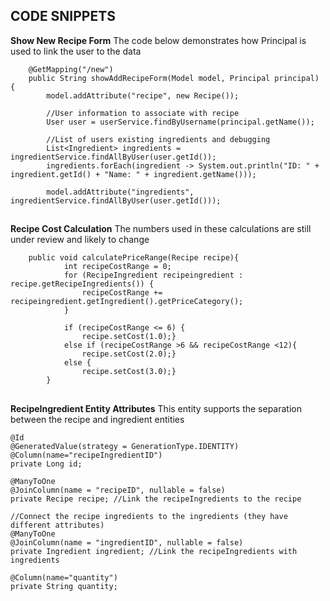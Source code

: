 ## **CODE SNIPPETS**

**Show New Recipe Form**
The code below demonstrates how Principal is used to link the user to the data


        @GetMapping("/new")
        public String showAddRecipeForm(Model model, Principal principal) {
            model.addAttribute("recipe", new Recipe());
            
            //User information to associate with recipe
            User user = userService.findByUsername(principal.getName());
    
            //List of users existing ingredients and debugging
            List<Ingredient> ingredients = ingredientService.findAllByUser(user.getId());
            ingredients.forEach(ingredient -> System.out.println("ID: " + ingredient.getId() + "Name: " + ingredient.getName()));
    
            model.addAttribute("ingredients", ingredientService.findAllByUser(user.getId()));

##
**Recipe Cost Calculation**
The numbers used in these calculations are still under review and likely to change


        public void calculatePriceRange(Recipe recipe){
                int recipeCostRange = 0;
                for (RecipeIngredient recipeingredient : recipe.getRecipeIngredients()) {
                    recipeCostRange += recipeingredient.getIngredient().getPriceCategory();
                }
        
                if (recipeCostRange <= 6) {
                    recipe.setCost(1.0);}
                else if (recipeCostRange >6 && recipeCostRange <12){
                    recipe.setCost(2.0);}
                else {
                    recipe.setCost(3.0);}
            }

## 
**RecipeIngredient Entity Attributes**
This entity supports the separation between the recipe and ingredient entities


    @Id
    @GeneratedValue(strategy = GenerationType.IDENTITY)
    @Column(name="recipeIngredientID")
    private Long id;
    
    @ManyToOne
    @JoinColumn(name = "recipeID", nullable = false)
    private Recipe recipe; //Link the recipeIngredients to the recipe

    //Connect the recipe ingredients to the ingredients (they have different attributes)
    @ManyToOne
    @JoinColumn(name = "ingredientID", nullable = false)
    private Ingredient ingredient; //Link the recipeIngredients with ingredients

    @Column(name="quantity")
    private String quantity;
